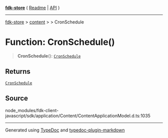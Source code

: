 [**fdk-store**](../../../README.md) ( [Readme](../../../README.md) \| [API](../../../API.md) )

---

[fdk-store](../../../API.md) > [content](../../README.md) > [<internal>](../README.md) > CronSchedule

# Function: CronSchedule()

> **CronSchedule**(): [`CronSchedule`](../type-aliases/type-alias.CronSchedule.md)

## Returns

[`CronSchedule`](../type-aliases/type-alias.CronSchedule.md)

## Source

node_modules/fdk-client-javascript/sdk/application/Content/ContentApplicationModel.d.ts:1035

---

Generated using [TypeDoc](https://typedoc.org/) and [typedoc-plugin-markdown](https://www.npmjs.com/package/typedoc-plugin-markdown)
